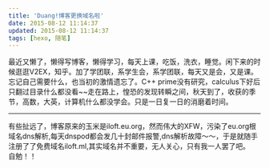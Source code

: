 ```yaml
---
title: 'Duang!博客更换域名啦'
date: 2015-08-12 11:14:37
updated: 2015-08-12 11:14:37
tags: [hexo, 随笔]
---
```

最近又懒了，懒得写博客，懒得学习，每天上课，吃饭，洗衣，睡觉。闲下来的时候逛逛V2EX，知乎。加了学团联，系学生会，系学团联，每天又是会，又是课。忘记自己需要什么，也当初的激情遗忘了。C++ prime没有研究，calculus下好后只翻过目录什么都没看~~走在路上，惶恐的发现转瞬之间，秋天到了，收获的季节，高数，大英，计算机什么都没学会。只是一日复一日的消磨着时间。
<!-- more -->

----------
有些扯远了，博客原来的玉米是iloft.eu.org，然而伟大的XFW，污染了eu.org根域名dns解析,每天dnspod都会发几十封邮件报警,dns解析故障～～，于是就随手注册了了免费域名iloft.ml,其实域名并不重要，无人关心，只有我一人罢了吧。      
自勉！！